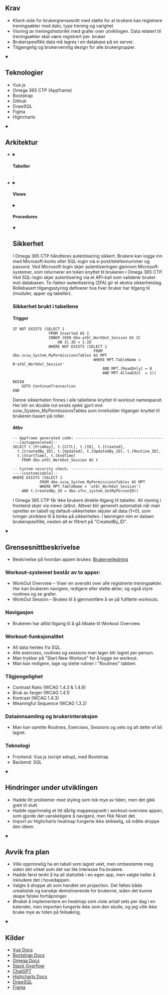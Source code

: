 <summary>
  <h2>Krav</h2>
</summary>
  
  - Klient-side for brukergrensesnitt med støtte for at brukere kan registrere treningsøkter med dato, type trening og varighet
  - Visning av treningshistorikk med grafer over utviklingen. Data relatert til treningsøkter skal være registrert per. bruker
  - Brukerspesifikk data må lagres i en database på en server.
  - Tilgjengelig og brukervennlig design for alle brukergrupper.

</details>

<details open>
<summary>
  <h2>Teknologier</h2>
</summary>
  
  - Vue.js
  - Omega 365 CTP (Appframe)
  - Bootstrap
  - Github
  - DrawSQL
  - Figma
  - Highcharts
  
</details>

<details open>
<summary>
  <h2>Arkitektur</h2>
</summary>
<ul>
    <li>
      <details>
        <summary>
          <h4>Tabeller</h4>:
        </summary>      
          <img src="https://github.com/user-attachments/assets/e8360b96-7831-4723-ba27-ed61a8449f47"/>
      </details>
    </li>
    <li>
      <details>
        <summary>
          <h4>Views</h4> 
        </summary>
        <table>
          <tr>
            <th>Navn</th>
            <th>Beskrivelse</th>
            <th>Kode</th>
          </tr>
          <tr>
            <td><b>aviw_WorkOut_Exercises</b></td>
            <td>
              Dette viewet viser exercises, med type .
            </td>
            <td>
              <details>
              <summary>
                <h4>Expand</h4>
              </summary> 
              <pre><code>
                SELECT
                    E.ID, E.PrimKey, E.Created, E.CreatedBy_ID, E.Updated, E.UpdatedBy_ID,
                    E.Name, E.IsAssisted, E.IsStock, ET.Name AS TypeName
                        FROM dbo.atbv_WorkOut_Exercises AS E
                            LEFT OUTER JOIN dbo.atbl_WorkOut_Exercise_Types AS ET
                                ON ET.ID = E.[Type_ID]
              </code></pre>
              </details>
            </td>
          </tr>
          <tr>
            <td><b>aviw_WorkOut_Sets</b></td>
            <td>
              Dette viewet viser sets, og sier om exercisen er assisted.
            </td>
            <td>
              <details>
              <summary>
                <h4>Expand</h4>
              </summary> 
              <pre><code>
                SELECT
                    S.ID, S.PrimKey, S.Created, S.CreatedBy_ID, S.Updated, S.UpdatedBy_ID,
                    S.Session_ID, S.Weight, S.Repetitions, S.Exercise_ID, E.IsAssisted
                        FROM dbo.atbv_WorkOut_Sets AS S
                            INNER JOIN dbo.atbl_WorkOut_Exercises AS E
                                ON E.ID = S.Exercise_ID
              </code></pre>
              </details>
            </td>
          </tr>
          <tr>
            <td><b>aviw_WorkOut_Exercise_Routines</b></td>
            <td>
              Dette viewet viser many to many tabellen WorkOut_Exercie_Routines, og har exersice name, routine name og is assisted.
            </td>
            <td>
              <details>
              <summary>
                <h4>Expand</h4>
              </summary> 
              <pre><code>
                SELECT
                    ER.ID, ER.PrimKey, ER.Created, ER.CreatedBy_ID, ER.Updated, ER.UpdatedBy_ID,
                    ER.DefaultSetAmount, ER.Routine_ID, ER.Exercise_ID, ER.[Order], E.Name AS ExerciseName,
                    R.Name AS RoutineName, E.IsAssisted
                        FROM dbo.atbv_WorkOut_Exercise_Routines AS ER
                            INNER JOIN dbo.atbv_WorkOut_Exercises AS E
                                ON E.ID = ER.Exercise_ID
                            INNER JOIN dbo.atbv_WorkOut_Routines AS R
                                ON R.ID = ER.Routine_ID
              </code></pre>
              </details>
            </td>
          </tr>
          <tr>
            <td><b>aviw_WorkOut_TotalAmountLifted</b></td>
            <td>
              Dette viewet viser hvor mye vekt man har løftet til sammen.
            </td>
            <td>
              <details>
              <summary>
                <h4>Expand</h4>
              </summary> 
              <pre><code>
                SELECT CONCAT(ISNULL(CAST(SUM(S.Weight * S.Repetitions) AS INT), 0), ' kg') AS TotalAmount
                      FROM dbo.atbv_WorkOut_Sets AS S
              </code></pre>
              </details>
            </td>
          </tr>
          <tr>
            <td><b>aviw_WorkOut_Session_Sets</b></td>
            <td>
              Dette viewet viser hvor mange sets det er per exercise og hvilken session de tilhører.
            </td>
            <td>
              <details>
              <summary>
                <h4>Expand</h4>
              </summary> 
              <pre><code>
                SELECT
                    SS.ID AS Session_ID, E.Name AS ExerciseName, COUNT(S.ID) AS SetCount
                        FROM dbo.atbv_WorkOut_Session AS SS
                            INNER JOIN dbo.atbv_WorkOut_Sets AS S
                                ON S.Session_ID = SS.ID
                            INNER JOIN dbo.atbv_WorkOut_Exercises AS E
                                ON E.ID = S.Exercise_ID
                            GROUP BY SS.ID, E.Name
              </code></pre>
              </details>
            </td>
          </tr>
          <tr>
            <td><b>aviw_WorkOut_Session</b></td>
            <td>
              Dette viewet viser alle session feltene, og routine name.
            </td>
            <td>
              <details>
              <summary>
                <h4>Expand</h4>
              </summary> 
              <pre><code>
                SELECT
                    S.ID, S.PrimKey, S.Created, S.CreatedBy_ID, S.Updated, S.UpdatedBy_ID,
                    S.Routine_ID, S.StartTime, S.EndTime, R.Name AS RoutineName
                        FROM dbo.atbv_WorkOut_Session AS S
                            INNER JOIN dbo.atbl_WorkOut_Routines AS R
                                ON R.ID = S.Routine_ID
              </code></pre>
              </details>
            </td>
          </tr>
        </table>
      </details>
      <details>
        <summary>
          <h4>Procedures</h4> 
        </summary>
        <table>
          <tr>
            <th>Navn</th>
            <th>Beskrivelse</th>
            <th>Kode</th>
          </tr>
          <tr>
            <td><b>astp_WorkOut_GenerateOneRepMax</b></td>
            <td>
              Denne proceduren kalkulerer "One Rep Maximum" basert på parameteret du sender inn.
            </td>
            <td>
              <details>
              <summary>
                <h4>Expand</h4>
              </summary> 
              <pre><code>
                BEGIN
		    SELECT TOP 1
		        S.Session_ID, SE.EndTime AS Created, E.Name AS ExerciseName, S.Weight, S.Repetitions,
		        CAST(S.Weight * (1 + (0.0333 * S.Repetitions)) AS DECIMAL(10,2)) AS OneRepMax
		    FROM dbo.atbv_WorkOut_Sets AS S
		        INNER JOIN dbo.atbv_WorkOut_Exercises AS E
		            ON S.Exercise_ID = E.ID
		        INNER JOIN dbo.atbv_WorkOut_Session AS SE
		            ON SE.ID = S.Session_ID
		    WHERE S.Weight IS NOT NULL
		        AND S.Repetitions IS NOT NULL
		        AND S.Exercise_ID = @Exercise_ID
		        AND SE.EndTime IS NOT NULL
		    ORDER BY OneRepMax DESC
		END
              </code></pre>
              </details>
            </td>
          </tr>
          <tr>
            <td><b>astp_WorkOut_DiscardSession</b></td>
            <td>
              Denne proceduren sletter sessionen og sets som er festet til basert på parameteret.
            </td>
            <td>
              <details>
              <summary>
                <h4>Expand</h4>
              </summary> 
              <pre><code>
                BEGIN
		    DELETE FROM dbo.atbl_WorkOut_Sets
		        WHERE Session_ID = @Session_ID
		    DELETE FROM dbo.atbl_WorkOut_Session
		        WHERE ID = @Session_ID
		END
              </code></pre>
              </details>
            </td>
          </tr>
        </table>
      </details>
<details open>
<summary>
  <h2>Sikkerhet</h2>
</summary>

I Omega 365 CTP håndteres autentisering sikkert. Brukere kan logge inn med Microsoft-konto eller SQL-login via e-post/telefonnummer og passord.
Ved Microsoft-login skjer autentiseringen gjennom Microsoft-systemer, som returnerer en token knyttet til brukeren i Omega 365 CTP. Ved SQL-login skjer autentisering via et API-kall som validerer bruker mot databasen.
To-faktor-autentisering (2FA) gir et ekstra sikkerhetslag. Rollebasert tilgangsstyring definerer hva hver bruker har tilgang til (moduler, apper og tabeller).

### Sikkerhet brukt i tabellene

#### Trigger
<pre><code>IF NOT EXISTS (SELECT 1
                FROM Inserted AS I
                INNER JOIN dbo.atbl_WorkOut_Session AS IC
                    ON IC.ID = I.ID
                WHERE NOT EXISTS (SELECT 1
                                    FROM dbo.sviw_System_MyPermissionsTables AS MPT
                                    WHERE MPT.TableName = N'atbl_WorkOut_Session'
                                        AND MPT.[ReadOnly] = 0
                                        AND MPT.AllowEdit  = 1))

BEGIN
    GOTO ContinueTransaction
END
</code></pre>

Denne sikkerheten finnes i alle tabellene knyttet til workout namespacet. Her blir en double not exists sjekk gjort mot sviw_System_MyPermissionsTables som inneholder tilganger knyttet til brukeren basert på roller.

#### Atbv
<pre><code>-- Appframe generated code: ------------------------------------------[autogenerated]--
SELECT t.[PrimKey], t.[CCTL], t.[ID], t.[Created], 
  t.[CreatedBy_ID], t.[Updated], t.[UpdatedBy_ID], t.[Routine_ID], 
  t.[StartTime], t.[EndTime]
    FROM dbo.atbl_WorkOut_Session AS t
 
-- Custom security check: ---------------------------------------------[customizable]--
WHERE EXISTS (SELECT 1
	        FROM dbo.sviw_System_MyPermissionsTables AS MPT
	        WHERE MPT.TableName = 'atbl_WorkOut_Session')
    AND t.CreatedBy_ID = dbo.sfnc_system_GetMyPersonID()
</code></pre>

I Omega 365 CTP får ikke brukere direkte tilgang til tabeller. All visning i frontend skjer via views (atbv). Atbver blir generert automatisk når man opretter en tabell og default-sikkerheten skjuler all data (1=0), som tvinger utviklere til å tenke på sikkerheten. I løsningen min er dataen brukerspesifikk, nesten alt er filtrert på "CreatedBy_ID".


</details>
    </li>
  </ul>

</details>


<details open>
<summary>
  <h2>Grensesnittbeskrivelse</h2>
</summary>
  
   - Beskrivelse på hvordan appen brukes: [Brukerveiledning](https://github.com/IverStranden/Fagprove-25-03-25/blob/main/Dokumentasjon/BrukerVeiledning.md)
     
### Workout-systemet består av to apper:
  -  WorkOut Overview – Viser en oversikt over alle registrerte treningsøkter. Her kan brukeren navigere, redigere eller slette økter, og også styre routines og se grafer.
  -  WorkOut Session – Brukes til å gjennomføre å se på fullførte workouts.

    
### Navigasjon
  -  Brukeren har alltid tilgang til å gå tilbake til Workout Overview.
    
### Workout-funksjonalitet
  -  All data hentes fra SQL.
  -  Alle exercises, routines og sessions man lager blir lagret per person.
  -  Man trykker på "Start New Workout" for å logge en workout.
  -  Man kan redigere, lage og slette rutiner i "Routines" tabben.

### Tilgjengelighet
  -  Contrast Ratio (WCAG 1.4.3 & 1.4.6)
  -  Bruk av farger (WCAG 1.4.1)
  -  Kontrast (WCAG 1.4.3)
  -  Meaningful Sequence (WCAG 1.3.2)
  
### Datainnsamling og brukerinteraksjon
  -  Man kan oprette Routines, Exercises, Sessions og sets og alt dette vil bli lagret.

### Teknologi
  -  Frontend: Vue.js (script setup), med Bootstrap
  -  Backend: SQL
  
</details>

<details open>
<summary>
  <h2>Hindringer under utviklingen</h2>
</summary>
  
  - Hadde litt problemer med styling som tok mye av tiden, men det gikk greit til slutt.  
  - Hadde opprinnelig et litt dårlig mappeoppsett i workout-overview appen, som gjorde det vanskeligere å navigere, men fikk fikset det.  
  - Import av Highcharts heatmap fungerte ikke skikkelig, så måtte droppe den ideen.  

</details>

<details open>
<summary>
  <h2>Avvik fra plan</h2>
</summary>
  
  - Ville opprinnelig ha en tabell som lagret vekt, men ombestemte meg siden det virket som det var lite interesse fra brukere.  
  - Hadde først tenkt å ha all statistikk i en egen app, men valgte heller å inkludere det i hovedappen.  
  - Valgte å droppe alt som handlet om projection. Det føltes både urealistisk og kanskje demotiverende for brukerne, siden det kunne skape falske forhåpninger.  
  - Ønsket å implementere en heatmap som viste antall sets per dag i en kalender, men importen fungerte ikke som den skulle, og jeg ville ikke bruke mye av tiden på feilsøking.  

</details>

<details open>
<summary>
  <h2>Kilder</h2>
</summary>
  
  - [Vue Docs](https://vuejs.org/)  
  - [Bootstrap Docs](https://getbootstrap.com/)  
  - [Omega Docs](https://docs.omega365.com/)  
  - [Stack Overflow](https://stackoverflow.com/)  
  - [ChatGPT](https://chat.openai.com/)  
  - [Highcharts Docs](https://www.highcharts.com/docs/index)  
  - [DrawSQL](https://drawsql.app/teams/iver-a-co/diagrams/training-app-fagproeve)  
  - [Figma](https://www.figma.com/design/qTi4bul6hcGCOdqzFOb1Uw/Untitled?node-id=0-1&p=f&t=mr3Vmpwe40Asc0AS-0)  

</details>
